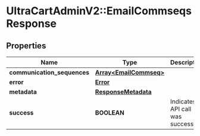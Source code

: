 # UltraCartAdminV2::EmailCommseqsResponse

## Properties
Name | Type | Description | Notes
------------ | ------------- | ------------- | -------------
**communication_sequences** | [**Array&lt;EmailCommseq&gt;**](EmailCommseq.md) |  | [optional] 
**error** | [**Error**](Error.md) |  | [optional] 
**metadata** | [**ResponseMetadata**](ResponseMetadata.md) |  | [optional] 
**success** | **BOOLEAN** | Indicates if API call was successful | [optional] 


